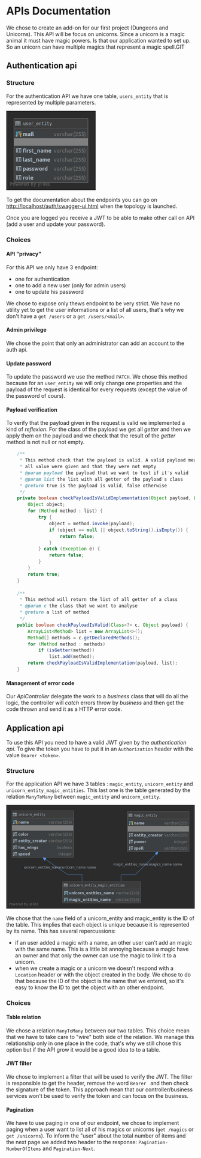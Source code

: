 # APIs Documentation

We chose to create an add-on for our first project (Dungeons and Unicorns). This API will be focus on unicorns. Since a unicorn is a magic animal it must have magic powers. Is that our application wanted to set up. So an unicorn can have multiple magics that represent a magic spell.GIT

## Authentication api

### Structure 

For the authentication API we have one table, `users_entity` that is represented by multiple parameters.

![](auth_db.png)

To get the documentation about the endpoints you can go on [http://localhost/auth/swagger-ui.html](http://localhost/auth/swagger-ui.html) when the topology is launched.

Once you are logged you receive a JWT to be able to make other call on API (add a user and update your password).

### Choices

#### API "privacy"

For this API we only have 3 endpoint:

- one for authentication
- one to add a new user (only for admin users)
- one to update his password

We chose to expose only thews endpoint to be very strict. We have no utility yet to get the user informations or a list of all users, that's why we don't have a `get /users` or a `get /users/<mail>`.

#### Admin privilege

We chose the point that only an administrator can add an account to the auth api.

#### Update password

To update the password we use the method `PATCH`. We chose this method because for an `user_entity` we will only change one properties and the payload of the request is identical for every requests (except the value of the password of cours).

#### Payload verification

To verify that the payload given in the request is valid we implemented a kind of _reflexion_. For the class of the payload we get all _getter_ and then we apply them on the payload and we check that the result of the _getter_ method is not null or not empty.

```java
    /**
     * This method check that the payload is valid. A valid payload mean that
     * all value were given and that they were not empty
     * @param payload the payload that we want to test if it's valid
     * @param list the list with all getter of the payload's class
     * @return true is the payload is valid, false otherwise
     */
    private boolean checkPayloadIsValidImplementation(Object payload, List<Method> list){
        Object object;
        for (Method method : list) {
            try {
                object = method.invoke(payload);
                if (object == null || object.toString().isEmpty()) {
                    return false;
                }
            } catch (Exception e) {
                return false;
            }
        }
        return true;
    }

    /**
     * This method will return the list of all getter of a class
     * @param c the class that we want to analyse
     * @return a list of method
     */
    public boolean checkPayloadIsValid(Class<?> c, Object payload) {
        ArrayList<Method> list = new ArrayList<>();
        Method[] methods = c.getDeclaredMethods();
        for (Method method : methods)
            if (isGetter(method))
                list.add(method);
        return checkPayloadIsValidImplementation(payload, list);
    }
```

#### Management of error code

Our _ApiController_ delegate the work to a _business_ class that will do all the logic, the controller will _catch_ errors throw by _business_ and then get the code thrown and send it as a HTTP error code.

## Application api

To use this API you need to have a valid JWT given by the _authentication api_. To give the token you have to put it in an `Authorization` header with the value `Bearer <token>`. 

### Structure

For the application API we have 3 tables : `magic_entity`, `unicorn_entity` and `unicorn_entity_magic_entities`. This last one is the table generated by the relation `ManyToMany` between `magic_entity` and `unicorn_entity`.

![](app_db.png)

We chose that the `name` field of a unicorn_entity and magic_entity is the ID of the table. This implies that each object is unique because it is represented by its name. This has several repercussions:

- if an user added a magic with a name, an other user can't add an magic with the same name. This is a little bit annoying because a magic have an owner and that only the owner can use the magic to link it to a unicorn.
- when we create a magic or a unicorn we doesn't respond with a `Location` header or with the object created in the body. We chose to do that because the ID of the object is the name that we entered, so it's easy to know the ID to get the object with an other endpoint.

### Choices

#### Table relation

We chose a relation `ManyToMany` between our two tables. This choice mean that we have to take care to "wire" both side of the relation. We manage this relationship only in one place in the code, that's why we still chose this option but if the API grow it would be a good idea to to a table.

#### JWT filter

We chose to implement a filter that will be used to verify the JWT. The filter is responsible to get the header, remove the word `Bearer ` and then check the signature of the token. This approach  mean that our controller/business services won't be used to verify the token and can focus on the business.

#### Pagination

We have to use paging in one of our endpoint, we chose to implement paging when a user want to list all of his magics or unicorns (`get /magics` or `get /unicorns`). To inform the "user" about the total number of items and the next page we added two header to the response: `Pagination-NumberOfItems` and `Pagination-Next`.